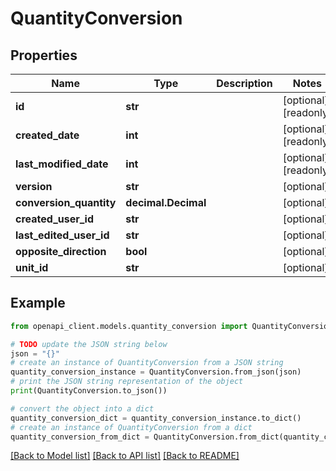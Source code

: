 # QuantityConversion


## Properties

Name | Type | Description | Notes
------------ | ------------- | ------------- | -------------
**id** | **str** |  | [optional] [readonly] 
**created_date** | **int** |  | [optional] [readonly] 
**last_modified_date** | **int** |  | [optional] [readonly] 
**version** | **str** |  | [optional] 
**conversion_quantity** | **decimal.Decimal** |  | [optional] 
**created_user_id** | **str** |  | [optional] 
**last_edited_user_id** | **str** |  | [optional] 
**opposite_direction** | **bool** |  | [optional] 
**unit_id** | **str** |  | [optional] 

## Example

```python
from openapi_client.models.quantity_conversion import QuantityConversion

# TODO update the JSON string below
json = "{}"
# create an instance of QuantityConversion from a JSON string
quantity_conversion_instance = QuantityConversion.from_json(json)
# print the JSON string representation of the object
print(QuantityConversion.to_json())

# convert the object into a dict
quantity_conversion_dict = quantity_conversion_instance.to_dict()
# create an instance of QuantityConversion from a dict
quantity_conversion_from_dict = QuantityConversion.from_dict(quantity_conversion_dict)
```
[[Back to Model list]](../README.md#documentation-for-models) [[Back to API list]](../README.md#documentation-for-api-endpoints) [[Back to README]](../README.md)


